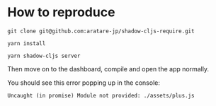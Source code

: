 # How to reproduce
```
git clone git@github.com:aratare-jp/shadow-cljs-require.git

yarn install

yarn shadow-cljs server
```

Then move on to the dashboard, compile and open the app normally.

You should see this error popping up in the console:
```
Uncaught (in promise) Module not provided: ./assets/plus.js
```

